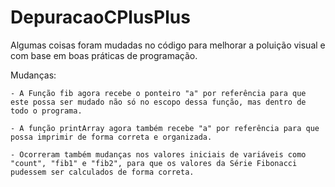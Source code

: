 # DepuracaoCPlusPlus

Algumas coisas foram mudadas no código para melhorar a poluição visual e com base em boas práticas de programação.

Mudanças:

    - A Função fib agora recebe o ponteiro "a" por referência para que este possa ser mudado não só no escopo dessa função, mas dentro de todo o programa.

    - A função printArray agora também recebe "a" por referência para que possa imprimir de forma correta e organizada.

    - Ocorreram também mudanças nos valores iniciais de variáveis como "count", "fib1" e "fib2", para que os valores da Série Fibonacci pudessem ser calculados de forma correta.